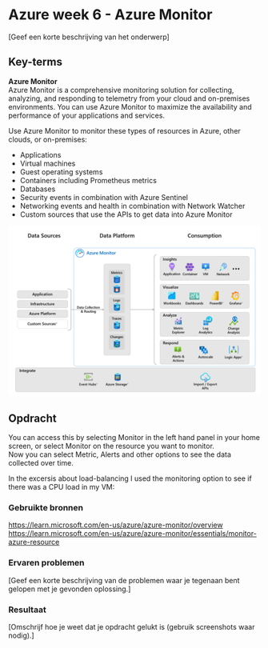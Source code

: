 # Azure week 6 - Azure Monitor
[Geef een korte beschrijving van het onderwerp]

## Key-terms
**Azure Monitor**  
Azure Monitor is a comprehensive monitoring solution for collecting, analyzing, and responding to telemetry from your cloud and on-premises environments. You can use Azure Monitor to maximize the availability and performance of your applications and services.  

Use Azure Monitor to monitor these types of resources in Azure, other clouds, or on-premises:
- Applications
- Virtual machines
- Guest operating systems
- Containers including Prometheus metrics
- Databases
- Security events in combination with Azure Sentinel
- Networking events and health in combination with Network Watcher
- Custom sources that use the APIs to get data into Azure Monitor  
  
![](https://github.com/techgrounds/techgrounds-Rogier1978/blob/main/00_includes/07_Azure_03/AZ_14%20-%2003%20azure%20monitor.png)  


## Opdracht  
You can access this by selecting Monitor in the left hand panel in your home screen, or select Monitor on the resource you want to monitor.  
Now you can select Metric, Alerts and other options to see the data collected over time.  

In the excersis about load-balancing I used  the monitoring option to see if there was a CPU load in my VM:  



### Gebruikte bronnen
https://learn.microsoft.com/en-us/azure/azure-monitor/overview  
https://learn.microsoft.com/en-us/azure/azure-monitor/essentials/monitor-azure-resource  


### Ervaren problemen
[Geef een korte beschrijving van de problemen waar je tegenaan bent gelopen met je gevonden oplossing.]

### Resultaat
[Omschrijf hoe je weet dat je opdracht gelukt is (gebruik screenshots waar nodig).]
